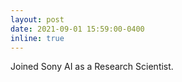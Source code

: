```yaml
---
layout: post
date: 2021-09-01 15:59:00-0400
inline: true
---
```


Joined Sony AI as a Research Scientist.